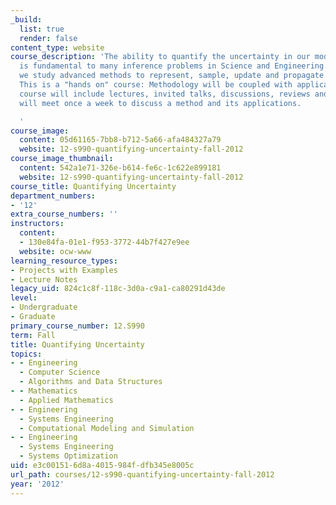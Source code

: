 ```yaml
---
_build:
  list: true
  render: false
content_type: website
course_description: 'The ability to quantify the uncertainty in our models of nature
  is fundamental to many inference problems in Science and Engineering. In this course,
  we study advanced methods to represent, sample, update and propagate uncertainty.
  This is a "hands on" course: Methodology will be coupled with applications. The
  course will include lectures, invited talks, discussions, reviews and projects and
  will meet once a week to discuss a method and its applications.

  '
course_image:
  content: 05d61165-7bb8-b712-5a66-afa484327a79
  website: 12-s990-quantifying-uncertainty-fall-2012
course_image_thumbnail:
  content: 542a1e71-326e-b614-fe6c-1c622e899181
  website: 12-s990-quantifying-uncertainty-fall-2012
course_title: Quantifying Uncertainty
department_numbers:
- '12'
extra_course_numbers: ''
instructors:
  content:
  - 130e84fa-01e1-f953-3772-44b7f427e9ee
  website: ocw-www
learning_resource_types:
- Projects with Examples
- Lecture Notes
legacy_uid: 824c1c8f-118c-3d0a-c9a1-ca80291d43de
level:
- Undergraduate
- Graduate
primary_course_number: 12.S990
term: Fall
title: Quantifying Uncertainty
topics:
- - Engineering
  - Computer Science
  - Algorithms and Data Structures
- - Mathematics
  - Applied Mathematics
- - Engineering
  - Systems Engineering
  - Computational Modeling and Simulation
- - Engineering
  - Systems Engineering
  - Systems Optimization
uid: e3c00151-6d8a-4015-984f-dfb345e8005c
url_path: courses/12-s990-quantifying-uncertainty-fall-2012
year: '2012'
---
```


